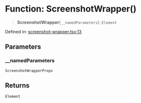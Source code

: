 # Function: ScreenshotWrapper()

> **ScreenshotWrapper**(`__namedParameters`): `Element`

Defined in: [screenshot-wrapper.tsx:13](https://github.com/GeoDaCenter/openassistant/blob/ae6e39c15b60e7a98a21d90a5bbeff5dc44c1295/packages/ui/src/components/screenshot-wrapper.tsx#L13)

## Parameters

### \_\_namedParameters

`ScreenshotWrapperProps`

## Returns

`Element`
